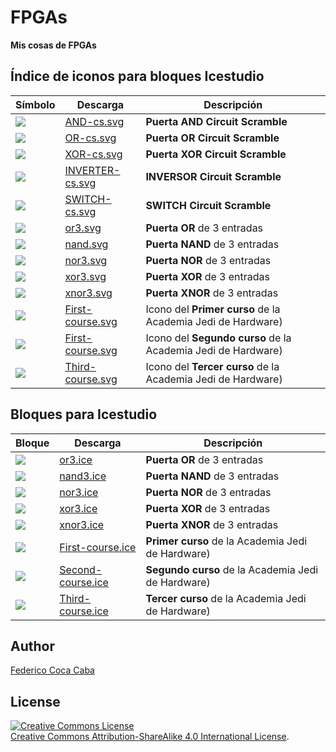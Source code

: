 # FPGAs
**Mis cosas de FPGAs**

## Índice de iconos para bloques Icestudio

| Símbolo | Descarga | Descripción |
|---------|----------|-------------|
| ![](https://github.com/fgcoca/FPGAs/blob/master/Circuit-scramble/AND-cs.svg?sanitize=true) |  [AND-cs.svg](https://github.com/fgcoca/FPGAs/blob/master/Circuit-scramble/AND-cs.svg) | **Puerta AND Circuit Scramble** |
| ![](https://github.com/fgcoca/FPGAs/blob/master/Circuit-scramble/OR-cs.svg?sanitize=true) |  [OR-cs.svg](https://github.com/fgcoca/FPGAs/blob/master/Circuit-scramble/OR-cs.svg) | **Puerta OR Circuit Scramble** |
| ![](https://github.com/fgcoca/FPGAs/blob/master/Circuit-scramble/XOR-cs.svg?sanitize=true) |  [XOR-cs.svg](https://github.com/fgcoca/FPGAs/blob/master/Circuit-scramble/XOR-cs.svg) | **Puerta XOR Circuit Scramble** |
| ![](https://github.com/fgcoca/FPGAs/blob/master/Circuit-scramble/INVERTER-cs.svg?sanitize=true) |  [INVERTER-cs.svg](https://github.com/fgcoca/FPGAs/blob/master/Circuit-scramble/INVERTER-cs.svg) | **INVERSOR Circuit Scramble** |
| ![](https://github.com/fgcoca/FPGAs/blob/master/Circuit-scramble/SWITCH-cs.svg?sanitize=true) |  [SWITCH-cs.svg](https://github.com/fgcoca/FPGAs/blob/master/Circuit-scramble/SWITCH-cs.svg) | **SWITCH Circuit Scramble** |
| ![](https://github.com/fgcoca/FPGAs/blob/master/Logic-Gates/iconos/or3.svg?sanitize=true) |  [or3.svg](https://github.com/fgcoca/FPGAs/blob/master/Logic-Gates/iconos/or3.svg) | **Puerta OR** de 3 entradas |
| ![](https://github.com/fgcoca/FPGAs/blob/master/Logic-Gates/iconos/nand3.svg?sanitize=true) |  [nand.svg](https://github.com/fgcoca/FPGAs/blob/master/Logic-Gates/iconos/nand3.svg) | **Puerta NAND** de 3 entradas |
| ![](https://github.com/fgcoca/FPGAs/blob/master/Logic-Gates/iconos/nor3.svg?sanitize=true) |  [nor3.svg](https://github.com/fgcoca/FPGAs/blob/master/Logic-Gates/iconos/nor3.svg) | **Puerta NOR** de 3 entradas |
| ![](https://github.com/fgcoca/FPGAs/blob/master/Logic-Gates/iconos/xor3.svg?sanitize=true) |  [xor3.svg](https://github.com/fgcoca/FPGAs/blob/master/Logic-Gates/iconos/xor3.svg) | **Puerta XOR** de 3 entradas |
| ![](https://github.com/fgcoca/FPGAs/blob/master/Logic-Gates/iconos/xnor3.svg?sanitize=true) |  [xnor3.svg](https://github.com/fgcoca/FPGAs/blob/master/Logic-Gates/iconos/xnor3.svg) | **Puerta XNOR** de 3 entradas |
| ![](https://github.com/fgcoca/FPGAs/blob/master/Courses/icons/First-course.svg?sanitize=true) |  [First-course.svg](https://github.com/fgcoca/FPGAs/blob/master/Courses/icons/First-course.svg) | Icono del **Primer curso** de la Academia Jedi de Hardware) |
| ![](https://github.com/fgcoca/FPGAs/blob/master/Courses/icons/Second-course.svg?sanitize=true) |  [First-course.svg](https://github.com/fgcoca/FPGAs/blob/master/Courses/icons/Second-course.svg) | Icono del **Segundo curso** de la Academia Jedi de Hardware) |
| ![](https://github.com/fgcoca/FPGAs/blob/master/Courses/icons/Third-course.svg?sanitize=true) |  [Third-course.svg](https://github.com/fgcoca/FPGAs/blob/master/Courses/icons/Third-course.svg) | Icono del **Tercer curso** de la Academia Jedi de Hardware) |

## Bloques para Icestudio

| Bloque | Descarga | Descripción |
|--------|----------|-------------|
| ![](https://github.com/fgcoca/FPGAs/blob/master/Logic-Gates/bloques/block-or3.svg?sanitize=true) | [or3.ice](https://github.com/fgcoca/FPGAs/blob/master/Logic-Gates/bloques/or3.ice) | **Puerta OR** de 3 entradas |
| ![](https://github.com/fgcoca/FPGAs/blob/master/Logic-Gates/bloques/block-nand3.svg?sanitize=true) | [nand3.ice](https://github.com/fgcoca/FPGAs/blob/master/Logic-Gates/bloques/nand3.ice) | **Puerta NAND** de 3 entradas |
| ![](https://github.com/fgcoca/FPGAs/blob/master/Logic-Gates/bloques/block-nor3.svg?sanitize=true) | [nor3.ice](https://github.com/fgcoca/FPGAs/blob/master/Logic-Gates/bloques/nor3.ice) | **Puerta NOR** de 3 entradas |
| ![](https://github.com/fgcoca/FPGAs/blob/master/Logic-Gates/bloques/block-xor3.svg?sanitize=true) | [xor3.ice](https://github.com/fgcoca/FPGAs/blob/master/Logic-Gates/bloques/xor3.ice) | **Puerta XOR** de 3 entradas |
| ![](https://github.com/fgcoca/FPGAs/blob/master/Logic-Gates/bloques/block-xnor3.svg?sanitize=true) | [xnor3.ice](https://github.com/fgcoca/FPGAs/blob/master/Logic-Gates/bloques/xnor3.ice) | **Puerta XNOR** de 3 entradas |
| ![](https://github.com/fgcoca/FPGAs/blob/master/Courses/blocks/block-First-course.svg?sanitize=true) | [First-course.ice](https://github.com/fgcoca/FPGAs/blob/master/Courses/blocks/First-course.ice) | **Primer curso** de la Academia Jedi de Hardware) |
| ![](https://github.com/fgcoca/FPGAs/blob/master/Courses/blocks/block-Second-course.svg?sanitize=true) | [Second-course.ice](https://github.com/fgcoca/FPGAs/blob/master/Courses/blocks/Second-course.ice) | **Segundo curso** de la Academia Jedi de Hardware) |
| ![](https://github.com/fgcoca/FPGAs/blob/master/Courses/blocks/block-Third-course.svg?sanitize=true) | [Third-course.ice](https://github.com/fgcoca/FPGAs/blob/master/Courses/blocks/Third-course.ice) | **Tercer curso** de la Academia Jedi de Hardware) |


## **Author**

[Federico Coca Caba](https://github.com/fgcoca)


## **License**
<a rel="license" href="http://creativecommons.org/licenses/by-sa/4.0/"><img alt="Creative Commons License" style="border-width:0" src="https://i.creativecommons.org/l/by-sa/4.0/88x31.png" /></a><br /> <a rel="license" href="http://creativecommons.org/licenses/by-sa/4.0/">Creative Commons Attribution-ShareAlike 4.0 International License</a>.


